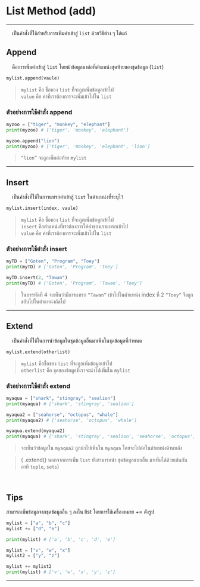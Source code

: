# List Method (add)

---

&nbsp;&nbsp;&nbsp;&nbsp;เป็นคำสั่งที่ใช้สำหรับการเพิ่มค่าเข้าสู่ ```list``` ด้วยวิธีต่าง ๆ ได้แก่

## Append
&nbsp;&nbsp;&nbsp;&nbsp;คือการเพิ่มค่าเข้าสู่ ```list``` โดยนำข้อมูลมาต่อที่ตำแหน่งสุดท้ายของชุดข้อมูล (```list```) 

```python
mylist.append(vaule)
```

> ```mylist``` คือ ชื่อของ ```list``` ที่จะถูกเพิ่มข้อมูลเข้าไป<br>
> ```value``` คือ ค่าที่เราต้องการจะเพิ่มเข้าไปใน ```list```

### ตัวอย่างการใช้คำสั่ง append

```python
myzoo = ["tiger", "monkey", "elephant"]
print(myzoo) # ['tiger', 'monkey', 'elephant']

myzoo.append("lion")
print(myzoo) # ['tiger', 'monkey', 'elephant', 'lion']
```

>  ```“lion”``` จะถูกเพิ่มต่อท้าย ```mylist```

---

## Insert
&nbsp;&nbsp;&nbsp;&nbsp;เป็นคำสั่งที่ใช้ในการแทรกค่าเข้าสู่ ```list``` ในตำแหน่งที่ระบุไว้ 

```python
mylist.insert(index, vaule)
```

> ```mylist``` คือ ชื่อของ ```list``` ที่จะถูกเพิ่มข้อมูลเข้าไป<br>
> ```insert``` คือตำแหน่งที่เราต้องการให้ค่าของเราแทรกเข้าไป<br>
> ```value``` คือ ค่าที่เราต้องการจะเพิ่มเข้าไปใน ```list```

### ตัวอย่างการใช้คำสั่ง insert

```python
myTD = ["Goten", "Program", "Toey"]
print(myTD) # ['Goten', 'Program', 'Toey']

myTD.insert(2, "Tawan")
print(myTD) # ['Goten', 'Program', 'Tawan', 'Toey']
```

>  ในบรรทัดที่ 4 จะเห็นว่ามีการแทรก ```“Tawan”``` เข้าไปในตำแหน่ง index ที่ 2 ```“Toey”``` จึงถูกขยับไปในตำแหน่งถัดไป 

---

## Extend
&nbsp;&nbsp;&nbsp;&nbsp;เป็นคำสั่งที่ใช้ในการนำข้อมูลในชุดข้อมูลอื่นมาเพิ่มในชุดข้อมูลที่กำหนด

```python
mylist.extend(otherlist)
```

> ```mylist``` คือชื่อของ ```list``` ที่จะถูกเพิ่มข้อมูลเข้าไป<br>
> ```otherlist``` คือ ชุดของข้อมูลที่เราจะนำไปเพิ่มใน ```mylist```

### ตัวอย่างการใช้คำสั่ง extend

```python
myaqua = ["shark", "stingray", "sealion"]
print(myaqua) # ['shark', 'stingray', 'sealion']

myaqua2 = ["seahorse", "octopus", "whale"]
print(myaqua2) # ['seahorse', 'octopus', 'whale']

myaqua.extend(myaqua2)
print(myaqua) # ['shark', 'stingray', 'sealion', 'seahorse', 'octopus', 'whale']
```

>  จะเห็นว่าข้อมูลใน ```myaqua2``` ถูกนำไปเพิ่มใน ```myaqua``` โดยจะไปต่อในตำแหน่งด้านหลัง

> ( .extend() นอกจากการเพิ่ม ```list``` ยังสามารถนำ ชุดข้อมูลแบบอื่น มาเพิ่มได้ด้วยเช่นกัน อาทิ ```tuple```, ```sets```)
> 
<br>

## Tips
สามารถเพิ่มข้อมูลจากชุดข้อมูลอื่น ๆ ลงใน list โดยการใช้เครื่องหมาย += ดังรูป

```python
mylist = ["a", "b", "c"]
mylist += ["d", "e"]

print(mylist) # ['a', 'b', 'c', 'd', 'e']
```

```python
mylist = ["v", "w", "x"]
mylist2 = ["y", "z"]

mylist += mylist2
print(mylist) # ['v', 'w', 'x', 'y', 'z']
```

---

